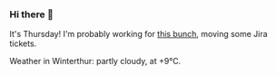 ### Hi there :wave:

It's Thursday! I'm probably working for [this bunch](https://github.com/kohofinancial), moving some Jira tickets.

Weather in Winterthur: partly cloudy, at +9°C.
